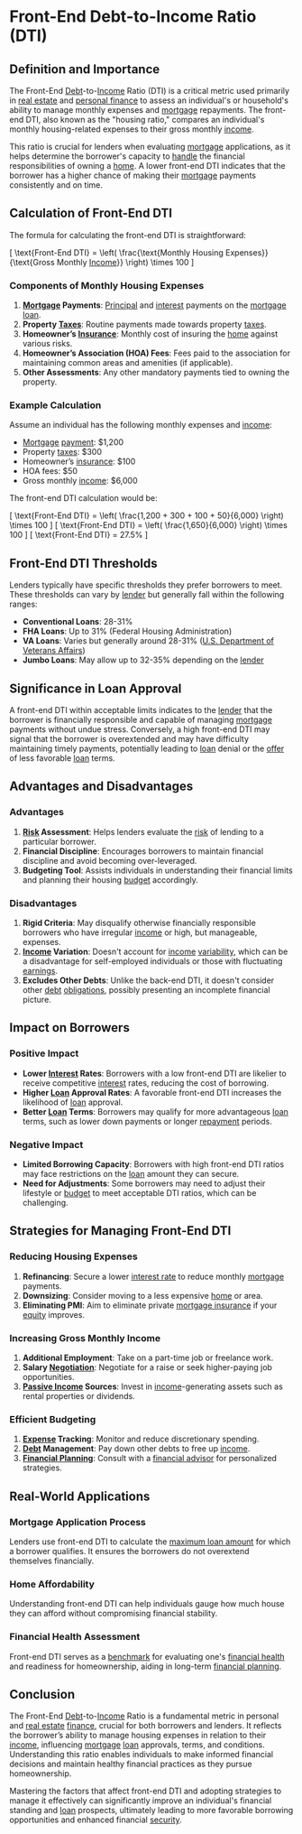 # Front-End Debt-to-Income Ratio (DTI)

## Definition and Importance

The Front-End [Debt](../d/debt.md)-to-[Income](../i/income.md) Ratio (DTI) is a critical metric used primarily in [real estate](../r/real_estate.md) and [personal finance](../p/personal_finance_in_trading.md) to assess an individual's or household's ability to manage monthly expenses and [mortgage](../m/mortgage.md) repayments. The front-end DTI, also known as the "housing ratio," compares an individual's monthly housing-related expenses to their gross monthly [income](../i/income.md). 

This ratio is crucial for lenders when evaluating [mortgage](../m/mortgage.md) applications, as it helps determine the borrower's capacity to [handle](../h/handle.md) the financial responsibilities of owning a [home](../h/home.md). A lower front-end DTI indicates that the borrower has a higher chance of making their [mortgage](../m/mortgage.md) payments consistently and on time.

## Calculation of Front-End DTI

The formula for calculating the front-end DTI is straightforward:

\[ \text{Front-End DTI} = \left( \frac{\text{Monthly Housing Expenses}}{\text{Gross Monthly [Income](../i/income.md)}} \right) \times 100 \]

### Components of Monthly Housing Expenses

1. **[Mortgage](../m/mortgage.md) Payments**: [Principal](../p/principal.md) and [interest](../i/interest.md) payments on the [mortgage](../m/mortgage.md) [loan](../l/loan.md).
2. **Property [Taxes](../t/taxes.md)**: Routine payments made towards property [taxes](../t/taxes.md).
3. **Homeowner’s [Insurance](../i/insurance.md)**: Monthly cost of insuring the [home](../h/home.md) against various risks.
4. **Homeowner’s Association (HOA) Fees**: Fees paid to the association for maintaining common areas and amenities (if applicable).
5. **Other Assessments**: Any other mandatory payments tied to owning the property.

### Example Calculation

Assume an individual has the following monthly expenses and [income](../i/income.md):
- [Mortgage](../m/mortgage.md) [payment](../p/payment.md): $1,200
- Property [taxes](../t/taxes.md): $300
- Homeowner’s [insurance](../i/insurance.md): $100
- HOA fees: $50
- Gross monthly [income](../i/income.md): $6,000

The front-end DTI calculation would be:

\[ \text{Front-End DTI} = \left( \frac{1,200 + 300 + 100 + 50}{6,000} \right) \times 100 \]
\[ \text{Front-End DTI} = \left( \frac{1,650}{6,000} \right) \times 100 \]
\[ \text{Front-End DTI} = 27.5\% \]

## Front-End DTI Thresholds

Lenders typically have specific thresholds they prefer borrowers to meet. These thresholds can vary by [lender](../l/lender.md) but generally fall within the following ranges:

- **Conventional Loans**: 28-31%
- **FHA Loans**: Up to 31% (Federal Housing Administration)
- **VA Loans**: Varies but generally around 28-31% ([U.S. Department of Veterans Affairs](../u/u.s._department_of_veterans_affairs.md))
- **Jumbo Loans**: May allow up to 32-35% depending on the [lender](../l/lender.md)

## Significance in Loan Approval

A front-end DTI within acceptable limits indicates to the [lender](../l/lender.md) that the borrower is financially responsible and capable of managing [mortgage](../m/mortgage.md) payments without undue stress. Conversely, a high front-end DTI may signal that the borrower is overextended and may have difficulty maintaining timely payments, potentially leading to [loan](../l/loan.md) denial or the [offer](../o/offer.md) of less favorable [loan](../l/loan.md) terms.

## Advantages and Disadvantages

### Advantages

1. **[Risk](../r/risk.md) Assessment**: Helps lenders evaluate the [risk](../r/risk.md) of lending to a particular borrower.
2. **Financial Discipline**: Encourages borrowers to maintain financial discipline and avoid becoming over-leveraged.
3. **Budgeting Tool**: Assists individuals in understanding their financial limits and planning their housing [budget](../b/budget.md) accordingly.

### Disadvantages

1. **Rigid Criteria**: May disqualify otherwise financially responsible borrowers who have irregular [income](../i/income.md) or high, but manageable, expenses.
2. **[Income](../i/income.md) Variation**: Doesn't account for [income](../i/income.md) [variability](../v/variability.md), which can be a disadvantage for self-employed individuals or those with fluctuating [earnings](../e/earnings.md).
3. **Excludes Other Debts**: Unlike the back-end DTI, it doesn't consider other [debt](../d/debt.md) [obligations](../o/obligation.md), possibly presenting an incomplete financial picture.

## Impact on Borrowers

### Positive Impact

- **Lower [Interest](../i/interest.md) Rates**: Borrowers with a low front-end DTI are likelier to receive competitive [interest](../i/interest.md) rates, reducing the cost of borrowing.
- **Higher [Loan](../l/loan.md) Approval Rates**: A favorable front-end DTI increases the likelihood of [loan](../l/loan.md) approval.
- **Better [Loan](../l/loan.md) Terms**: Borrowers may qualify for more advantageous [loan](../l/loan.md) terms, such as lower down payments or longer [repayment](../r/repayment.md) periods.

### Negative Impact

- **Limited Borrowing Capacity**: Borrowers with high front-end DTI ratios may face restrictions on the [loan](../l/loan.md) amount they can secure.
- **Need for Adjustments**: Some borrowers may need to adjust their lifestyle or [budget](../b/budget.md) to meet acceptable DTI ratios, which can be challenging.

## Strategies for Managing Front-End DTI

### Reducing Housing Expenses

1. **Refinancing**: Secure a lower [interest rate](../i/interest_rate.md) to reduce monthly [mortgage](../m/mortgage.md) payments.
2. **Downsizing**: Consider moving to a less expensive [home](../h/home.md) or area.
3. **Eliminating PMI**: Aim to eliminate private [mortgage insurance](../m/mortgage_insurance.md) if your [equity](../e/equity.md) improves.

### Increasing Gross Monthly Income

1. **Additional Employment**: Take on a part-time job or freelance work.
2. **Salary [Negotiation](../n/negotiation.md)**: Negotiate for a raise or seek higher-paying job opportunities.
3. **[Passive Income](../p/passive_income.md) Sources**: Invest in [income](../i/income.md)-generating assets such as rental properties or dividends.

### Efficient Budgeting

1. **[Expense](../e/expense.md) Tracking**: Monitor and reduce discretionary spending.
2. **[Debt](../d/debt.md) Management**: Pay down other debts to free up [income](../i/income.md).
3. **[Financial Planning](../f/financial_planning.md)**: Consult with a [financial advisor](../f/financial_advisor.md) for personalized strategies.

## Real-World Applications

### Mortgage Application Process

Lenders use front-end DTI to calculate the [maximum loan amount](../m/maximum_loan_amount.md) for which a borrower qualifies. It ensures the borrowers do not overextend themselves financially.

### Home Affordability

Understanding front-end DTI can help individuals gauge how much house they can afford without compromising financial stability.

### Financial Health Assessment

Front-end DTI serves as a [benchmark](../b/benchmark.md) for evaluating one's [financial health](../f/financial_health.md) and readiness for homeownership, aiding in long-term [financial planning](../f/financial_planning.md).

## Conclusion

The Front-End [Debt](../d/debt.md)-to-[Income](../i/income.md) Ratio is a fundamental metric in personal and [real estate](../r/real_estate.md) [finance](../f/finance.md), crucial for both borrowers and lenders. It reflects the borrower’s ability to manage housing expenses in relation to their [income](../i/income.md), influencing [mortgage](../m/mortgage.md) [loan](../l/loan.md) approvals, terms, and conditions. Understanding this ratio enables individuals to make informed financial decisions and maintain healthy financial practices as they pursue homeownership. 

Mastering the factors that affect front-end DTI and adopting strategies to manage it effectively can significantly improve an individual's financial standing and [loan](../l/loan.md) prospects, ultimately leading to more favorable borrowing opportunities and enhanced financial [security](../s/security.md).